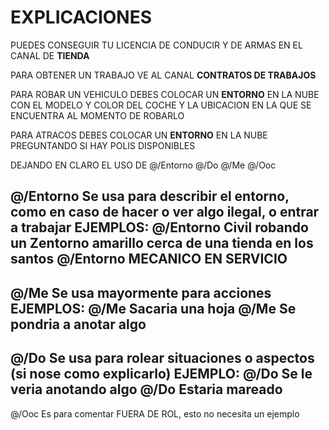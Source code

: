 # EXPLICACIONES

PUEDES CONSEGUIR TU LICENCIA DE CONDUCIR Y DE ARMAS EN EL CANAL DE **TIENDA**

PARA OBTENER UN TRABAJO VE AL CANAL **CONTRATOS DE TRABAJOS**

PARA ROBAR UN VEHICULO DEBES COLOCAR UN **ENTORNO** EN LA NUBE CON EL MODELO Y COLOR DEL COCHE Y LA UBICACION EN LA QUE SE ENCUENTRA AL MOMENTO DE ROBARLO

PARA ATRACOS DEBES COLOCAR UN **ENTORNO** EN LA NUBE PREGUNTANDO SI HAY POLIS DISPONIBLES



DEJANDO EN CLARO EL USO DE @/Entorno  @/Do @/Me @/Ooc

@/Entorno Se usa para describir el entorno, como en caso de hacer o ver algo ilegal, o entrar a trabajar
EJEMPLOS:
@/Entorno Civil robando un Zentorno amarillo cerca de una tienda en los santos
@/Entorno MECANICO EN SERVICIO
---------------------------------
@/Me Se usa mayormente para acciones 
EJEMPLOS:
 @/Me Sacaria una hoja
@/Me Se pondria a anotar algo
---------------------------------
@/Do Se usa para rolear situaciones o aspectos (si nose como explicarlo)
EJEMPLO: 
@/Do Se le veria anotando algo
@/Do Estaria mareado
---------------------------------
@/Ooc Es para comentar FUERA DE ROL, esto no necesita un ejemplo
